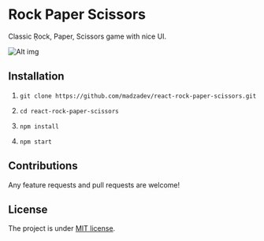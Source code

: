 # Rock Paper Scissors

Classic Ŗock, Paper, Scissors game with nice UI.

![Alt img](https://i.imgur.com/vhtRGoQ.png)

## Installation

1. `git clone https://github.com/madzadev/react-rock-paper-scissors.git`

2. `cd react-rock-paper-scissors`

3. `npm install`

4. `npm start`

## Contributions

Any feature requests and pull requests are welcome!

## License

The project is under [MIT license](https://choosealicense.com/licenses/mit/).
